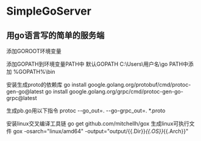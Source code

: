 # SimpleGoServer

## 用go语言写的简单的服务端
添加GOROOT环境变量

添加GOPATH到环境变量PATH中
默认GOPATH 	C:\Users\用户名\go
PATH中添加 %GOPATH%\bin

安装生成proto的依赖库
go install google.golang.org/protobuf/cmd/protoc-gen-go@latest
go install google.golang.org/grpc/cmd/protoc-gen-go-grpc@latest

生成pb.go用以下指令
protoc --go_out=. --go-grpc_out=. *.proto

安装linux交叉编译工具链
go get github.com/mitchellh/gox
生成linux可执行文件
gox -osarch="linux/amd64" -output="output/{{.Dir}}_{{.OS}}_{{.Arch}}"
